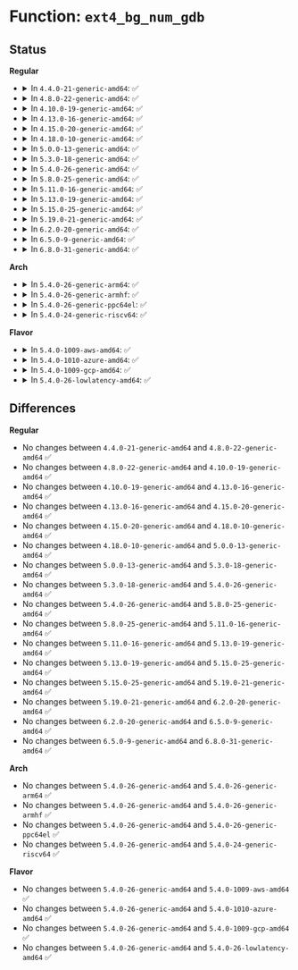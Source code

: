 # Function: <code>ext4_bg_num_gdb</code>

## Status
<b>Regular</b>
<ul>
<li>
<details>
<summary>In <code>4.4.0-21-generic-amd64</code>: ✅</summary>

```c
long unsigned int ext4_bg_num_gdb(struct super_block * sb, ext4_group_t group)
```

```json
{
  "name": "ext4_bg_num_gdb",
  "collision_type": "Unique Global",
  "inline_type": "No",
  "funcs": [
    {
      "addr": 18446744071581530320,
      "name": "ext4_bg_num_gdb",
      "external": true,
      "loc": "fs/ext4/balloc.c:802",
      "file": "fs/ext4/balloc.c",
      "inline": "seen, unknown",
      "caller_inline": [],
      "caller_func": [
        "fs/ext4/balloc.c:ext4_num_base_meta_clusters",
        "fs/ext4/balloc.c:ext4_num_base_meta_clusters",
        "fs/ext4/super.c:ext4_calculate_overhead",
        "fs/ext4/super.c:ext4_calculate_overhead",
        "fs/ext4/resize.c:ext4_group_overhead_blocks",
        "fs/ext4/resize.c:ext4_flex_group_add",
        "fs/ext4/resize.c:ext4_flex_group_add",
        "fs/ext4/block_validity.c:ext4_setup_system_zone"
      ]
    }
  ],
  "symbols": [
    {
      "addr": 18446744071581530320,
      "name": "ext4_bg_num_gdb",
      "section": ".text",
      "bind": "STB_GLOBAL",
      "size": 136
    }
  ]
}
```
</details>
</li>
<li>
<details>
<summary>In <code>4.8.0-22-generic-amd64</code>: ✅</summary>

```c
long unsigned int ext4_bg_num_gdb(struct super_block * sb, ext4_group_t group)
```

```json
{
  "name": "ext4_bg_num_gdb",
  "collision_type": "Unique Global",
  "inline_type": "No",
  "funcs": [
    {
      "addr": 18446744071581715968,
      "name": "ext4_bg_num_gdb",
      "external": true,
      "loc": "fs/ext4/balloc.c:808",
      "file": "fs/ext4/balloc.c",
      "inline": "seen, unknown",
      "caller_inline": [],
      "caller_func": [
        "fs/ext4/balloc.c:ext4_num_base_meta_clusters",
        "fs/ext4/balloc.c:ext4_num_base_meta_clusters",
        "fs/ext4/super.c:ext4_calculate_overhead",
        "fs/ext4/super.c:ext4_calculate_overhead",
        "fs/ext4/resize.c:ext4_flex_group_add",
        "fs/ext4/resize.c:ext4_flex_group_add",
        "fs/ext4/resize.c:ext4_group_overhead_blocks",
        "fs/ext4/block_validity.c:ext4_setup_system_zone"
      ]
    }
  ],
  "symbols": [
    {
      "addr": 18446744071581715968,
      "name": "ext4_bg_num_gdb",
      "section": ".text",
      "bind": "STB_GLOBAL",
      "size": 147
    }
  ]
}
```
</details>
</li>
<li>
<details>
<summary>In <code>4.10.0-19-generic-amd64</code>: ✅</summary>

```c
long unsigned int ext4_bg_num_gdb(struct super_block * sb, ext4_group_t group)
```

```json
{
  "name": "ext4_bg_num_gdb",
  "collision_type": "Unique Global",
  "inline_type": "No",
  "funcs": [
    {
      "addr": 18446744071581803600,
      "name": "ext4_bg_num_gdb",
      "external": true,
      "loc": "fs/ext4/balloc.c:808",
      "file": "fs/ext4/balloc.c",
      "inline": "seen, unknown",
      "caller_inline": [],
      "caller_func": [
        "fs/ext4/balloc.c:ext4_num_base_meta_clusters",
        "fs/ext4/balloc.c:ext4_num_base_meta_clusters",
        "fs/ext4/super.c:ext4_calculate_overhead",
        "fs/ext4/super.c:ext4_calculate_overhead",
        "fs/ext4/resize.c:ext4_flex_group_add",
        "fs/ext4/resize.c:ext4_flex_group_add",
        "fs/ext4/resize.c:ext4_group_overhead_blocks",
        "fs/ext4/block_validity.c:ext4_setup_system_zone"
      ]
    }
  ],
  "symbols": [
    {
      "addr": 18446744071581803600,
      "name": "ext4_bg_num_gdb",
      "section": ".text",
      "bind": "STB_GLOBAL",
      "size": 147
    }
  ]
}
```
</details>
</li>
<li>
<details>
<summary>In <code>4.13.0-16-generic-amd64</code>: ✅</summary>

```c
long unsigned int ext4_bg_num_gdb(struct super_block * sb, ext4_group_t group)
```

```json
{
  "name": "ext4_bg_num_gdb",
  "collision_type": "Unique Global",
  "inline_type": "No",
  "funcs": [
    {
      "addr": 18446744071581874912,
      "name": "ext4_bg_num_gdb",
      "external": true,
      "loc": "fs/ext4/balloc.c:808",
      "file": "fs/ext4/balloc.c",
      "inline": "seen, unknown",
      "caller_inline": [],
      "caller_func": [
        "fs/ext4/balloc.c:ext4_num_base_meta_clusters",
        "fs/ext4/balloc.c:ext4_num_base_meta_clusters",
        "fs/ext4/block_validity.c:ext4_setup_system_zone",
        "fs/ext4/fsmap.c:ext4_getfsmap_find_fixed_metadata",
        "fs/ext4/resize.c:ext4_flex_group_add",
        "fs/ext4/resize.c:ext4_add_new_descs",
        "fs/ext4/resize.c:ext4_group_overhead_blocks",
        "fs/ext4/super.c:ext4_calculate_overhead",
        "fs/ext4/super.c:ext4_calculate_overhead"
      ]
    }
  ],
  "symbols": [
    {
      "addr": 18446744071581874912,
      "name": "ext4_bg_num_gdb",
      "section": ".text",
      "bind": "STB_GLOBAL",
      "size": 143
    }
  ]
}
```
</details>
</li>
<li>
<details>
<summary>In <code>4.15.0-20-generic-amd64</code>: ✅</summary>

```c
long unsigned int ext4_bg_num_gdb(struct super_block * sb, ext4_group_t group)
```

```json
{
  "name": "ext4_bg_num_gdb",
  "collision_type": "Unique Global",
  "inline_type": "No",
  "funcs": [
    {
      "addr": 18446744071582024912,
      "name": "ext4_bg_num_gdb",
      "external": true,
      "loc": "fs/ext4/balloc.c:808",
      "file": "fs/ext4/balloc.c",
      "inline": "seen, unknown",
      "caller_inline": [],
      "caller_func": [
        "fs/ext4/balloc.c:ext4_num_base_meta_clusters",
        "fs/ext4/balloc.c:ext4_num_base_meta_clusters",
        "fs/ext4/block_validity.c:ext4_setup_system_zone",
        "fs/ext4/fsmap.c:ext4_getfsmap_find_fixed_metadata",
        "fs/ext4/resize.c:ext4_flex_group_add",
        "fs/ext4/resize.c:ext4_add_new_descs",
        "fs/ext4/resize.c:ext4_group_overhead_blocks",
        "fs/ext4/super.c:ext4_calculate_overhead",
        "fs/ext4/super.c:ext4_calculate_overhead"
      ]
    }
  ],
  "symbols": [
    {
      "addr": 18446744071582024912,
      "name": "ext4_bg_num_gdb",
      "section": ".text",
      "bind": "STB_GLOBAL",
      "size": 143
    }
  ]
}
```
</details>
</li>
<li>
<details>
<summary>In <code>4.18.0-10-generic-amd64</code>: ✅</summary>

```c
long unsigned int ext4_bg_num_gdb(struct super_block * sb, ext4_group_t group)
```

```json
{
  "name": "ext4_bg_num_gdb",
  "collision_type": "Unique Global",
  "inline_type": "No",
  "funcs": [
    {
      "addr": 18446744071582213088,
      "name": "ext4_bg_num_gdb",
      "external": true,
      "loc": "fs/ext4/balloc.c:817",
      "file": "fs/ext4/balloc.c",
      "inline": "seen, unknown",
      "caller_inline": [],
      "caller_func": [
        "fs/ext4/balloc.c:ext4_num_base_meta_clusters",
        "fs/ext4/balloc.c:ext4_num_base_meta_clusters",
        "fs/ext4/block_validity.c:ext4_setup_system_zone",
        "fs/ext4/fsmap.c:ext4_getfsmap_datadev",
        "fs/ext4/resize.c:ext4_flex_group_add",
        "fs/ext4/resize.c:ext4_add_new_descs",
        "fs/ext4/resize.c:ext4_group_overhead_blocks",
        "fs/ext4/super.c:ext4_fill_super",
        "fs/ext4/super.c:ext4_calculate_overhead",
        "fs/ext4/super.c:ext4_calculate_overhead"
      ]
    }
  ],
  "symbols": [
    {
      "addr": 18446744071582213088,
      "name": "ext4_bg_num_gdb",
      "section": ".text",
      "bind": "STB_GLOBAL",
      "size": 145
    }
  ]
}
```
</details>
</li>
<li>
<details>
<summary>In <code>5.0.0-13-generic-amd64</code>: ✅</summary>

```c
long unsigned int ext4_bg_num_gdb(struct super_block * sb, ext4_group_t group)
```

```json
{
  "name": "ext4_bg_num_gdb",
  "collision_type": "Unique Global",
  "inline_type": "No",
  "funcs": [
    {
      "addr": 18446744071582307936,
      "name": "ext4_bg_num_gdb",
      "external": true,
      "loc": "fs/ext4/balloc.c:817",
      "file": "fs/ext4/balloc.c",
      "inline": "seen, unknown",
      "caller_inline": [],
      "caller_func": [
        "fs/ext4/balloc.c:ext4_num_base_meta_clusters",
        "fs/ext4/balloc.c:ext4_num_base_meta_clusters",
        "fs/ext4/block_validity.c:ext4_setup_system_zone",
        "fs/ext4/fsmap.c:ext4_getfsmap_datadev",
        "fs/ext4/resize.c:ext4_flex_group_add",
        "fs/ext4/resize.c:ext4_add_new_descs",
        "fs/ext4/resize.c:ext4_group_overhead_blocks",
        "fs/ext4/super.c:ext4_fill_super",
        "fs/ext4/super.c:ext4_calculate_overhead",
        "fs/ext4/super.c:ext4_calculate_overhead"
      ]
    }
  ],
  "symbols": [
    {
      "addr": 18446744071582307936,
      "name": "ext4_bg_num_gdb",
      "section": ".text",
      "bind": "STB_GLOBAL",
      "size": 145
    }
  ]
}
```
</details>
</li>
<li>
<details>
<summary>In <code>5.3.0-18-generic-amd64</code>: ✅</summary>

```c
long unsigned int ext4_bg_num_gdb(struct super_block * sb, ext4_group_t group)
```

```json
{
  "name": "ext4_bg_num_gdb",
  "collision_type": "Unique Global",
  "inline_type": "No",
  "funcs": [
    {
      "addr": 18446744071582474288,
      "name": "ext4_bg_num_gdb",
      "external": true,
      "loc": "fs/ext4/balloc.c:817",
      "file": "fs/ext4/balloc.c",
      "inline": "seen, unknown",
      "caller_inline": [],
      "caller_func": [
        "fs/ext4/balloc.c:ext4_num_base_meta_clusters",
        "fs/ext4/balloc.c:ext4_num_base_meta_clusters",
        "fs/ext4/block_validity.c:ext4_setup_system_zone",
        "fs/ext4/fsmap.c:ext4_getfsmap_datadev",
        "fs/ext4/resize.c:ext4_add_new_descs",
        "fs/ext4/resize.c:setup_new_flex_group_blocks",
        "fs/ext4/resize.c:ext4_group_overhead_blocks",
        "fs/ext4/super.c:ext4_calculate_overhead",
        "fs/ext4/super.c:ext4_calculate_overhead",
        "fs/ext4/super.c:ext4_check_descriptors"
      ]
    }
  ],
  "symbols": [
    {
      "addr": 18446744071582474288,
      "name": "ext4_bg_num_gdb",
      "section": ".text",
      "bind": "STB_GLOBAL",
      "size": 153
    }
  ]
}
```
</details>
</li>
<li>
<details>
<summary>In <code>5.4.0-26-generic-amd64</code>: ✅</summary>

```c
long unsigned int ext4_bg_num_gdb(struct super_block * sb, ext4_group_t group)
```

```json
{
  "name": "ext4_bg_num_gdb",
  "collision_type": "Unique Global",
  "inline_type": "No",
  "funcs": [
    {
      "addr": 18446744071582573216,
      "name": "ext4_bg_num_gdb",
      "external": true,
      "loc": "fs/ext4/balloc.c:825",
      "file": "fs/ext4/balloc.c",
      "inline": "seen, unknown",
      "caller_inline": [],
      "caller_func": [
        "fs/ext4/balloc.c:ext4_num_base_meta_clusters",
        "fs/ext4/balloc.c:ext4_num_base_meta_clusters",
        "fs/ext4/block_validity.c:ext4_setup_system_zone",
        "fs/ext4/fsmap.c:ext4_getfsmap_datadev",
        "fs/ext4/resize.c:ext4_add_new_descs",
        "fs/ext4/resize.c:setup_new_flex_group_blocks",
        "fs/ext4/resize.c:ext4_group_overhead_blocks",
        "fs/ext4/super.c:ext4_calculate_overhead",
        "fs/ext4/super.c:ext4_calculate_overhead",
        "fs/ext4/super.c:ext4_check_descriptors"
      ]
    }
  ],
  "symbols": [
    {
      "addr": 18446744071582573216,
      "name": "ext4_bg_num_gdb",
      "section": ".text",
      "bind": "STB_GLOBAL",
      "size": 153
    }
  ]
}
```
</details>
</li>
<li>
<details>
<summary>In <code>5.8.0-25-generic-amd64</code>: ✅</summary>

```c
long unsigned int ext4_bg_num_gdb(struct super_block * sb, ext4_group_t group)
```

```json
{
  "name": "ext4_bg_num_gdb",
  "collision_type": "Unique Global",
  "inline_type": "No",
  "funcs": [
    {
      "addr": 18446744071582881728,
      "name": "ext4_bg_num_gdb",
      "external": true,
      "loc": "fs/ext4/balloc.c:827",
      "file": "fs/ext4/balloc.c",
      "inline": "seen, unknown",
      "caller_inline": [],
      "caller_func": [
        "fs/ext4/balloc.c:ext4_num_base_meta_clusters",
        "fs/ext4/balloc.c:ext4_num_base_meta_clusters",
        "fs/ext4/block_validity.c:ext4_setup_system_zone",
        "fs/ext4/fsmap.c:ext4_getfsmap_find_sb",
        "fs/ext4/resize.c:ext4_resize_fs",
        "fs/ext4/resize.c:ext4_setup_next_flex_gd",
        "fs/ext4/resize.c:ext4_add_new_descs",
        "fs/ext4/resize.c:setup_new_flex_group_blocks",
        "fs/ext4/resize.c:setup_new_flex_group_blocks",
        "fs/ext4/resize.c:ext4_alloc_group_tables",
        "fs/ext4/resize.c:ext4_alloc_group_tables",
        "fs/ext4/resize.c:verify_group_input",
        "fs/ext4/super.c:count_overhead",
        "fs/ext4/super.c:count_overhead",
        "fs/ext4/super.c:ext4_check_descriptors"
      ]
    }
  ],
  "symbols": [
    {
      "addr": 18446744071582881728,
      "name": "ext4_bg_num_gdb",
      "section": ".text",
      "bind": "STB_GLOBAL",
      "size": 158
    }
  ]
}
```
</details>
</li>
<li>
<details>
<summary>In <code>5.11.0-16-generic-amd64</code>: ✅</summary>

```c
long unsigned int ext4_bg_num_gdb(struct super_block * sb, ext4_group_t group)
```

```json
{
  "name": "ext4_bg_num_gdb",
  "collision_type": "Unique Global",
  "inline_type": "No",
  "funcs": [
    {
      "addr": 18446744071582954608,
      "name": "ext4_bg_num_gdb",
      "external": true,
      "loc": "fs/ext4/balloc.c:853",
      "file": "fs/ext4/balloc.c",
      "inline": "seen, unknown",
      "caller_inline": [],
      "caller_func": [
        "fs/ext4/balloc.c:ext4_num_base_meta_clusters",
        "fs/ext4/balloc.c:ext4_num_base_meta_clusters",
        "fs/ext4/block_validity.c:ext4_setup_system_zone",
        "fs/ext4/fsmap.c:ext4_getfsmap_find_sb",
        "fs/ext4/resize.c:ext4_resize_fs",
        "fs/ext4/resize.c:ext4_setup_next_flex_gd",
        "fs/ext4/resize.c:ext4_add_new_descs",
        "fs/ext4/resize.c:setup_new_flex_group_blocks",
        "fs/ext4/resize.c:setup_new_flex_group_blocks",
        "fs/ext4/resize.c:ext4_alloc_group_tables",
        "fs/ext4/resize.c:ext4_alloc_group_tables",
        "fs/ext4/resize.c:verify_group_input",
        "fs/ext4/super.c:count_overhead",
        "fs/ext4/super.c:count_overhead",
        "fs/ext4/super.c:ext4_check_descriptors"
      ]
    }
  ],
  "symbols": [
    {
      "addr": 18446744071582954608,
      "name": "ext4_bg_num_gdb",
      "section": ".text",
      "bind": "STB_GLOBAL",
      "size": 158
    }
  ]
}
```
</details>
</li>
<li>
<details>
<summary>In <code>5.13.0-19-generic-amd64</code>: ✅</summary>

```c
long unsigned int ext4_bg_num_gdb(struct super_block * sb, ext4_group_t group)
```

```json
{
  "name": "ext4_bg_num_gdb",
  "collision_type": "Unique Global",
  "inline_type": "No",
  "funcs": [
    {
      "addr": 18446744071582980528,
      "name": "ext4_bg_num_gdb",
      "external": true,
      "loc": "fs/ext4/balloc.c:853",
      "file": "fs/ext4/balloc.c",
      "inline": "seen, unknown",
      "caller_inline": [],
      "caller_func": [
        "fs/ext4/balloc.c:ext4_num_base_meta_clusters",
        "fs/ext4/balloc.c:ext4_num_base_meta_clusters",
        "fs/ext4/block_validity.c:ext4_setup_system_zone",
        "fs/ext4/fsmap.c:ext4_getfsmap_find_fixed_metadata",
        "fs/ext4/resize.c:ext4_resize_fs",
        "fs/ext4/resize.c:ext4_setup_next_flex_gd",
        "fs/ext4/resize.c:ext4_flex_group_add",
        "fs/ext4/resize.c:setup_new_flex_group_blocks",
        "fs/ext4/resize.c:setup_new_flex_group_blocks",
        "fs/ext4/resize.c:ext4_alloc_group_tables",
        "fs/ext4/resize.c:ext4_alloc_group_tables",
        "fs/ext4/resize.c:verify_group_input",
        "fs/ext4/super.c:count_overhead",
        "fs/ext4/super.c:count_overhead",
        "fs/ext4/super.c:ext4_check_descriptors"
      ]
    }
  ],
  "symbols": [
    {
      "addr": 18446744071582980528,
      "name": "ext4_bg_num_gdb",
      "section": ".text",
      "bind": "STB_GLOBAL",
      "size": 158
    }
  ]
}
```
</details>
</li>
<li>
<details>
<summary>In <code>5.15.0-25-generic-amd64</code>: ✅</summary>

```c
long unsigned int ext4_bg_num_gdb(struct super_block * sb, ext4_group_t group)
```

```json
{
  "name": "ext4_bg_num_gdb",
  "collision_type": "Unique Global",
  "inline_type": "No",
  "funcs": [
    {
      "addr": 18446744071583316480,
      "name": "ext4_bg_num_gdb",
      "external": true,
      "loc": "fs/ext4/balloc.c:859",
      "file": "fs/ext4/balloc.c",
      "inline": "seen, unknown",
      "caller_inline": [],
      "caller_func": [
        "fs/ext4/balloc.c:ext4_num_base_meta_clusters",
        "fs/ext4/balloc.c:ext4_num_base_meta_clusters",
        "fs/ext4/block_validity.c:ext4_setup_system_zone",
        "fs/ext4/fsmap.c:ext4_getfsmap_find_fixed_metadata",
        "fs/ext4/resize.c:ext4_resize_fs",
        "fs/ext4/resize.c:ext4_setup_next_flex_gd",
        "fs/ext4/resize.c:ext4_flex_group_add",
        "fs/ext4/resize.c:setup_new_flex_group_blocks",
        "fs/ext4/resize.c:setup_new_flex_group_blocks",
        "fs/ext4/resize.c:ext4_alloc_group_tables",
        "fs/ext4/resize.c:ext4_alloc_group_tables",
        "fs/ext4/resize.c:verify_group_input",
        "fs/ext4/super.c:count_overhead",
        "fs/ext4/super.c:count_overhead",
        "fs/ext4/super.c:ext4_check_descriptors"
      ]
    }
  ],
  "symbols": [
    {
      "addr": 18446744071583316480,
      "name": "ext4_bg_num_gdb",
      "section": ".text",
      "bind": "STB_GLOBAL",
      "size": 158
    }
  ]
}
```
</details>
</li>
<li>
<details>
<summary>In <code>5.19.0-21-generic-amd64</code>: ✅</summary>

```c
long unsigned int ext4_bg_num_gdb(struct super_block * sb, ext4_group_t group)
```

```json
{
  "name": "ext4_bg_num_gdb",
  "collision_type": "Unique Global",
  "inline_type": "No",
  "funcs": [
    {
      "addr": 18446744071583824032,
      "name": "ext4_bg_num_gdb",
      "external": true,
      "loc": "fs/ext4/balloc.c:860",
      "file": "fs/ext4/balloc.c",
      "inline": "seen, unknown",
      "caller_inline": [],
      "caller_func": [
        "fs/ext4/balloc.c:ext4_num_base_meta_clusters",
        "fs/ext4/balloc.c:ext4_num_base_meta_clusters",
        "fs/ext4/block_validity.c:ext4_setup_system_zone",
        "fs/ext4/fsmap.c:ext4_getfsmap_find_fixed_metadata",
        "fs/ext4/resize.c:ext4_resize_fs",
        "fs/ext4/resize.c:ext4_setup_next_flex_gd",
        "fs/ext4/resize.c:ext4_flex_group_add",
        "fs/ext4/resize.c:setup_new_flex_group_blocks",
        "fs/ext4/resize.c:setup_new_flex_group_blocks",
        "fs/ext4/resize.c:ext4_alloc_group_tables",
        "fs/ext4/resize.c:ext4_alloc_group_tables",
        "fs/ext4/resize.c:verify_group_input",
        "fs/ext4/super.c:count_overhead",
        "fs/ext4/super.c:count_overhead",
        "fs/ext4/super.c:ext4_check_descriptors"
      ]
    }
  ],
  "symbols": [
    {
      "addr": 18446744071583824032,
      "name": "ext4_bg_num_gdb",
      "section": ".text",
      "bind": "STB_GLOBAL",
      "size": 200
    }
  ]
}
```
</details>
</li>
<li>
<details>
<summary>In <code>6.2.0-20-generic-amd64</code>: ✅</summary>

```c
long unsigned int ext4_bg_num_gdb(struct super_block * sb, ext4_group_t group)
```

```json
{
  "name": "ext4_bg_num_gdb",
  "collision_type": "Unique Global",
  "inline_type": "No",
  "funcs": [
    {
      "addr": 18446744071584446528,
      "name": "ext4_bg_num_gdb",
      "external": true,
      "loc": "fs/ext4/balloc.c:860",
      "file": "fs/ext4/balloc.c",
      "inline": "seen, unknown",
      "caller_inline": [],
      "caller_func": [
        "fs/ext4/balloc.c:ext4_num_base_meta_clusters",
        "fs/ext4/balloc.c:ext4_num_base_meta_clusters",
        "fs/ext4/block_validity.c:ext4_setup_system_zone",
        "fs/ext4/fsmap.c:ext4_getfsmap_find_fixed_metadata",
        "fs/ext4/resize.c:ext4_resize_fs",
        "fs/ext4/resize.c:ext4_setup_next_flex_gd",
        "fs/ext4/resize.c:ext4_flex_group_add",
        "fs/ext4/resize.c:setup_new_flex_group_blocks",
        "fs/ext4/resize.c:setup_new_flex_group_blocks",
        "fs/ext4/resize.c:ext4_alloc_group_tables",
        "fs/ext4/resize.c:ext4_alloc_group_tables",
        "fs/ext4/resize.c:verify_group_input",
        "fs/ext4/super.c:count_overhead",
        "fs/ext4/super.c:count_overhead",
        "fs/ext4/super.c:ext4_check_descriptors"
      ]
    }
  ],
  "symbols": [
    {
      "addr": 18446744071584446528,
      "name": "ext4_bg_num_gdb",
      "section": ".text",
      "bind": "STB_GLOBAL",
      "size": 200
    }
  ]
}
```
</details>
</li>
<li>
<details>
<summary>In <code>6.5.0-9-generic-amd64</code>: ✅</summary>

```c
long unsigned int ext4_bg_num_gdb(struct super_block * sb, ext4_group_t group)
```

```json
{
  "name": "ext4_bg_num_gdb",
  "collision_type": "Unique Global",
  "inline_type": "No",
  "funcs": [
    {
      "addr": 18446744071584678064,
      "name": "ext4_bg_num_gdb",
      "external": true,
      "loc": "fs/ext4/balloc.c:902",
      "file": "fs/ext4/balloc.c",
      "inline": "seen, unknown",
      "caller_inline": [],
      "caller_func": [
        "fs/ext4/block_validity.c:ext4_setup_system_zone",
        "fs/ext4/fsmap.c:ext4_getfsmap_find_fixed_metadata",
        "fs/ext4/resize.c:ext4_resize_fs",
        "fs/ext4/resize.c:ext4_setup_next_flex_gd",
        "fs/ext4/resize.c:ext4_flex_group_add",
        "fs/ext4/resize.c:setup_new_flex_group_blocks",
        "fs/ext4/resize.c:setup_new_flex_group_blocks",
        "fs/ext4/resize.c:ext4_alloc_group_tables",
        "fs/ext4/resize.c:ext4_alloc_group_tables",
        "fs/ext4/resize.c:verify_group_input",
        "fs/ext4/super.c:count_overhead",
        "fs/ext4/super.c:count_overhead",
        "fs/ext4/super.c:ext4_check_descriptors"
      ]
    }
  ],
  "symbols": [
    {
      "addr": 18446744071584678064,
      "name": "ext4_bg_num_gdb",
      "section": ".text",
      "bind": "STB_GLOBAL",
      "size": 200
    }
  ]
}
```
</details>
</li>
<li>
<details>
<summary>In <code>6.8.0-31-generic-amd64</code>: ✅</summary>

```c
long unsigned int ext4_bg_num_gdb(struct super_block * sb, ext4_group_t group)
```

```json
{
  "name": "ext4_bg_num_gdb",
  "collision_type": "Unique Global",
  "inline_type": "No",
  "funcs": [
    {
      "addr": 18446744071584908144,
      "name": "ext4_bg_num_gdb",
      "external": true,
      "loc": "fs/ext4/balloc.c:910",
      "file": "fs/ext4/balloc.c",
      "inline": "seen, unknown",
      "caller_inline": [],
      "caller_func": [
        "fs/ext4/fsmap.c:ext4_getfsmap_find_fixed_metadata",
        "fs/ext4/resize.c:ext4_resize_fs",
        "fs/ext4/resize.c:ext4_setup_next_flex_gd",
        "fs/ext4/resize.c:ext4_flex_group_add",
        "fs/ext4/resize.c:setup_new_flex_group_blocks",
        "fs/ext4/resize.c:setup_new_flex_group_blocks",
        "fs/ext4/resize.c:ext4_alloc_group_tables",
        "fs/ext4/resize.c:ext4_alloc_group_tables",
        "fs/ext4/resize.c:verify_group_input",
        "fs/ext4/super.c:count_overhead",
        "fs/ext4/super.c:count_overhead",
        "fs/ext4/super.c:ext4_check_descriptors"
      ]
    }
  ],
  "symbols": [
    {
      "addr": 18446744071584908144,
      "name": "ext4_bg_num_gdb",
      "section": ".text",
      "bind": "STB_GLOBAL",
      "size": 200
    }
  ]
}
```
</details>
</li>
</ul>
<b>Arch</b>
<ul>
<li>
<details>
<summary>In <code>5.4.0-26-generic-arm64</code>: ✅</summary>

```c
long unsigned int ext4_bg_num_gdb(struct super_block * sb, ext4_group_t group)
```

```json
{
  "name": "ext4_bg_num_gdb",
  "collision_type": "Unique Global",
  "inline_type": "No",
  "funcs": [
    {
      "addr": 18446603336494220408,
      "name": "ext4_bg_num_gdb",
      "external": true,
      "loc": "fs/ext4/balloc.c:825",
      "file": "fs/ext4/balloc.c",
      "inline": "seen, unknown",
      "caller_inline": [],
      "caller_func": [
        "fs/ext4/balloc.c:ext4_num_base_meta_clusters",
        "fs/ext4/balloc.c:ext4_num_base_meta_clusters",
        "fs/ext4/block_validity.c:ext4_setup_system_zone",
        "fs/ext4/fsmap.c:ext4_getfsmap_datadev",
        "fs/ext4/resize.c:ext4_add_new_descs",
        "fs/ext4/resize.c:setup_new_flex_group_blocks",
        "fs/ext4/resize.c:ext4_group_overhead_blocks",
        "fs/ext4/super.c:ext4_calculate_overhead",
        "fs/ext4/super.c:ext4_calculate_overhead",
        "fs/ext4/super.c:ext4_check_descriptors"
      ]
    }
  ],
  "symbols": [
    {
      "addr": 18446603336494220408,
      "name": "ext4_bg_num_gdb",
      "section": ".text",
      "bind": "STB_GLOBAL",
      "size": 216
    }
  ]
}
```
</details>
</li>
<li>
<details>
<summary>In <code>5.4.0-26-generic-armhf</code>: ✅</summary>

```c
long unsigned int ext4_bg_num_gdb(struct super_block * sb, ext4_group_t group)
```

```json
{
  "name": "ext4_bg_num_gdb",
  "collision_type": "Unique Global",
  "inline_type": "No",
  "funcs": [
    {
      "addr": 3227651220,
      "name": "ext4_bg_num_gdb",
      "external": true,
      "loc": "fs/ext4/balloc.c:825",
      "file": "fs/ext4/balloc.c",
      "inline": "seen, unknown",
      "caller_inline": [],
      "caller_func": [
        "fs/ext4/balloc.c:ext4_num_base_meta_clusters",
        "fs/ext4/balloc.c:ext4_num_base_meta_clusters",
        "fs/ext4/block_validity.c:ext4_setup_system_zone",
        "fs/ext4/fsmap.c:ext4_getfsmap_find_fixed_metadata",
        "fs/ext4/resize.c:ext4_add_new_descs",
        "fs/ext4/resize.c:setup_new_flex_group_blocks",
        "fs/ext4/resize.c:ext4_group_overhead_blocks",
        "fs/ext4/super.c:ext4_calculate_overhead",
        "fs/ext4/super.c:ext4_calculate_overhead",
        "fs/ext4/super.c:ext4_check_descriptors"
      ]
    }
  ],
  "symbols": [
    {
      "addr": 3227651220,
      "name": "ext4_bg_num_gdb",
      "section": ".text",
      "bind": "STB_GLOBAL",
      "size": 180
    }
  ]
}
```
</details>
</li>
<li>
<details>
<summary>In <code>5.4.0-26-generic-ppc64el</code>: ✅</summary>

```c
long unsigned int ext4_bg_num_gdb(struct super_block * sb, ext4_group_t group)
```

```json
{
  "name": "ext4_bg_num_gdb",
  "collision_type": "Unique Global",
  "inline_type": "No",
  "funcs": [
    {
      "addr": 13835058055287916832,
      "name": "ext4_bg_num_gdb",
      "external": true,
      "loc": "fs/ext4/balloc.c:825",
      "file": "fs/ext4/balloc.c",
      "inline": "seen, unknown",
      "caller_inline": [],
      "caller_func": [
        "fs/ext4/balloc.c:ext4_num_base_meta_clusters",
        "fs/ext4/balloc.c:ext4_num_base_meta_clusters",
        "fs/ext4/block_validity.c:ext4_setup_system_zone",
        "fs/ext4/fsmap.c:ext4_getfsmap_datadev",
        "fs/ext4/resize.c:ext4_flex_group_add",
        "fs/ext4/resize.c:setup_new_flex_group_blocks",
        "fs/ext4/resize.c:ext4_group_overhead_blocks",
        "fs/ext4/super.c:ext4_calculate_overhead",
        "fs/ext4/super.c:ext4_calculate_overhead",
        "fs/ext4/super.c:ext4_check_descriptors"
      ]
    }
  ],
  "symbols": [
    {
      "addr": 13835058055287916832,
      "name": "ext4_bg_num_gdb",
      "section": ".text",
      "bind": "STB_GLOBAL",
      "size": 272
    }
  ]
}
```
</details>
</li>
<li>
<details>
<summary>In <code>5.4.0-24-generic-riscv64</code>: ✅</summary>

```c
long unsigned int ext4_bg_num_gdb(struct super_block * sb, ext4_group_t group)
```

```json
{
  "name": "ext4_bg_num_gdb",
  "collision_type": "Unique Global",
  "inline_type": "No",
  "funcs": [
    {
      "addr": 18446743936273676842,
      "name": "ext4_bg_num_gdb",
      "external": true,
      "loc": "fs/ext4/balloc.c:825",
      "file": "fs/ext4/balloc.c",
      "inline": "seen, unknown",
      "caller_inline": [],
      "caller_func": [
        "fs/ext4/balloc.c:ext4_num_base_meta_clusters",
        "fs/ext4/balloc.c:ext4_num_base_meta_clusters",
        "fs/ext4/block_validity.c:ext4_setup_system_zone",
        "fs/ext4/fsmap.c:ext4_getfsmap_datadev",
        "fs/ext4/resize.c:ext4_flex_group_add",
        "fs/ext4/resize.c:setup_new_flex_group_blocks",
        "fs/ext4/resize.c:ext4_group_overhead_blocks",
        "fs/ext4/super.c:ext4_calculate_overhead",
        "fs/ext4/super.c:ext4_calculate_overhead",
        "fs/ext4/super.c:ext4_check_descriptors"
      ]
    }
  ],
  "symbols": [
    {
      "addr": 18446743936273676842,
      "name": "ext4_bg_num_gdb",
      "section": ".text",
      "bind": "STB_GLOBAL",
      "size": 162
    }
  ]
}
```
</details>
</li>
</ul>
<b>Flavor</b>
<ul>
<li>
<details>
<summary>In <code>5.4.0-1009-aws-amd64</code>: ✅</summary>

```c
long unsigned int ext4_bg_num_gdb(struct super_block * sb, ext4_group_t group)
```

```json
{
  "name": "ext4_bg_num_gdb",
  "collision_type": "Unique Global",
  "inline_type": "No",
  "funcs": [
    {
      "addr": 18446744071582541952,
      "name": "ext4_bg_num_gdb",
      "external": true,
      "loc": "fs/ext4/balloc.c:825",
      "file": "fs/ext4/balloc.c",
      "inline": "seen, unknown",
      "caller_inline": [],
      "caller_func": [
        "fs/ext4/balloc.c:ext4_num_base_meta_clusters",
        "fs/ext4/balloc.c:ext4_num_base_meta_clusters",
        "fs/ext4/block_validity.c:ext4_setup_system_zone",
        "fs/ext4/fsmap.c:ext4_getfsmap_datadev",
        "fs/ext4/resize.c:ext4_add_new_descs",
        "fs/ext4/resize.c:setup_new_flex_group_blocks",
        "fs/ext4/resize.c:ext4_group_overhead_blocks",
        "fs/ext4/super.c:ext4_calculate_overhead",
        "fs/ext4/super.c:ext4_calculate_overhead",
        "fs/ext4/super.c:ext4_check_descriptors"
      ]
    }
  ],
  "symbols": [
    {
      "addr": 18446744071582541952,
      "name": "ext4_bg_num_gdb",
      "section": ".text",
      "bind": "STB_GLOBAL",
      "size": 153
    }
  ]
}
```
</details>
</li>
<li>
<details>
<summary>In <code>5.4.0-1010-azure-amd64</code>: ✅</summary>

```c
long unsigned int ext4_bg_num_gdb(struct super_block * sb, ext4_group_t group)
```

```json
{
  "name": "ext4_bg_num_gdb",
  "collision_type": "Unique Global",
  "inline_type": "No",
  "funcs": [
    {
      "addr": 18446744071582479120,
      "name": "ext4_bg_num_gdb",
      "external": true,
      "loc": "fs/ext4/balloc.c:825",
      "file": "fs/ext4/balloc.c",
      "inline": "seen, unknown",
      "caller_inline": [],
      "caller_func": [
        "fs/ext4/balloc.c:ext4_num_base_meta_clusters",
        "fs/ext4/balloc.c:ext4_num_base_meta_clusters",
        "fs/ext4/block_validity.c:ext4_setup_system_zone",
        "fs/ext4/fsmap.c:ext4_getfsmap_datadev",
        "fs/ext4/resize.c:ext4_add_new_descs",
        "fs/ext4/resize.c:setup_new_flex_group_blocks",
        "fs/ext4/resize.c:ext4_group_overhead_blocks",
        "fs/ext4/super.c:ext4_calculate_overhead",
        "fs/ext4/super.c:ext4_calculate_overhead",
        "fs/ext4/super.c:ext4_check_descriptors"
      ]
    }
  ],
  "symbols": [
    {
      "addr": 18446744071582479120,
      "name": "ext4_bg_num_gdb",
      "section": ".text",
      "bind": "STB_GLOBAL",
      "size": 153
    }
  ]
}
```
</details>
</li>
<li>
<details>
<summary>In <code>5.4.0-1009-gcp-amd64</code>: ✅</summary>

```c
long unsigned int ext4_bg_num_gdb(struct super_block * sb, ext4_group_t group)
```

```json
{
  "name": "ext4_bg_num_gdb",
  "collision_type": "Unique Global",
  "inline_type": "No",
  "funcs": [
    {
      "addr": 18446744071582532432,
      "name": "ext4_bg_num_gdb",
      "external": true,
      "loc": "fs/ext4/balloc.c:825",
      "file": "fs/ext4/balloc.c",
      "inline": "seen, unknown",
      "caller_inline": [],
      "caller_func": [
        "fs/ext4/balloc.c:ext4_num_base_meta_clusters",
        "fs/ext4/balloc.c:ext4_num_base_meta_clusters",
        "fs/ext4/block_validity.c:ext4_setup_system_zone",
        "fs/ext4/fsmap.c:ext4_getfsmap_datadev",
        "fs/ext4/resize.c:ext4_add_new_descs",
        "fs/ext4/resize.c:setup_new_flex_group_blocks",
        "fs/ext4/resize.c:ext4_group_overhead_blocks",
        "fs/ext4/super.c:ext4_calculate_overhead",
        "fs/ext4/super.c:ext4_calculate_overhead",
        "fs/ext4/super.c:ext4_check_descriptors"
      ]
    }
  ],
  "symbols": [
    {
      "addr": 18446744071582532432,
      "name": "ext4_bg_num_gdb",
      "section": ".text",
      "bind": "STB_GLOBAL",
      "size": 153
    }
  ]
}
```
</details>
</li>
<li>
<details>
<summary>In <code>5.4.0-26-lowlatency-amd64</code>: ✅</summary>

```c
long unsigned int ext4_bg_num_gdb(struct super_block * sb, ext4_group_t group)
```

```json
{
  "name": "ext4_bg_num_gdb",
  "collision_type": "Unique Global",
  "inline_type": "No",
  "funcs": [
    {
      "addr": 18446744071582613200,
      "name": "ext4_bg_num_gdb",
      "external": true,
      "loc": "fs/ext4/balloc.c:825",
      "file": "fs/ext4/balloc.c",
      "inline": "seen, unknown",
      "caller_inline": [],
      "caller_func": [
        "fs/ext4/balloc.c:ext4_num_base_meta_clusters",
        "fs/ext4/balloc.c:ext4_num_base_meta_clusters",
        "fs/ext4/block_validity.c:ext4_setup_system_zone",
        "fs/ext4/fsmap.c:ext4_getfsmap_datadev",
        "fs/ext4/resize.c:ext4_add_new_descs",
        "fs/ext4/resize.c:setup_new_flex_group_blocks",
        "fs/ext4/resize.c:ext4_group_overhead_blocks",
        "fs/ext4/super.c:ext4_calculate_overhead",
        "fs/ext4/super.c:ext4_calculate_overhead",
        "fs/ext4/super.c:ext4_check_descriptors"
      ]
    }
  ],
  "symbols": [
    {
      "addr": 18446744071582613200,
      "name": "ext4_bg_num_gdb",
      "section": ".text",
      "bind": "STB_GLOBAL",
      "size": 153
    }
  ]
}
```
</details>
</li>
</ul>

## Differences
<b>Regular</b>
<ul>
<li>
No changes between <code>4.4.0-21-generic-amd64</code> and <code>4.8.0-22-generic-amd64</code> ✅
</li>
<li>
No changes between <code>4.8.0-22-generic-amd64</code> and <code>4.10.0-19-generic-amd64</code> ✅
</li>
<li>
No changes between <code>4.10.0-19-generic-amd64</code> and <code>4.13.0-16-generic-amd64</code> ✅
</li>
<li>
No changes between <code>4.13.0-16-generic-amd64</code> and <code>4.15.0-20-generic-amd64</code> ✅
</li>
<li>
No changes between <code>4.15.0-20-generic-amd64</code> and <code>4.18.0-10-generic-amd64</code> ✅
</li>
<li>
No changes between <code>4.18.0-10-generic-amd64</code> and <code>5.0.0-13-generic-amd64</code> ✅
</li>
<li>
No changes between <code>5.0.0-13-generic-amd64</code> and <code>5.3.0-18-generic-amd64</code> ✅
</li>
<li>
No changes between <code>5.3.0-18-generic-amd64</code> and <code>5.4.0-26-generic-amd64</code> ✅
</li>
<li>
No changes between <code>5.4.0-26-generic-amd64</code> and <code>5.8.0-25-generic-amd64</code> ✅
</li>
<li>
No changes between <code>5.8.0-25-generic-amd64</code> and <code>5.11.0-16-generic-amd64</code> ✅
</li>
<li>
No changes between <code>5.11.0-16-generic-amd64</code> and <code>5.13.0-19-generic-amd64</code> ✅
</li>
<li>
No changes between <code>5.13.0-19-generic-amd64</code> and <code>5.15.0-25-generic-amd64</code> ✅
</li>
<li>
No changes between <code>5.15.0-25-generic-amd64</code> and <code>5.19.0-21-generic-amd64</code> ✅
</li>
<li>
No changes between <code>5.19.0-21-generic-amd64</code> and <code>6.2.0-20-generic-amd64</code> ✅
</li>
<li>
No changes between <code>6.2.0-20-generic-amd64</code> and <code>6.5.0-9-generic-amd64</code> ✅
</li>
<li>
No changes between <code>6.5.0-9-generic-amd64</code> and <code>6.8.0-31-generic-amd64</code> ✅
</li>
</ul>
<b>Arch</b>
<ul>
<li>
No changes between <code>5.4.0-26-generic-amd64</code> and <code>5.4.0-26-generic-arm64</code> ✅
</li>
<li>
No changes between <code>5.4.0-26-generic-amd64</code> and <code>5.4.0-26-generic-armhf</code> ✅
</li>
<li>
No changes between <code>5.4.0-26-generic-amd64</code> and <code>5.4.0-26-generic-ppc64el</code> ✅
</li>
<li>
No changes between <code>5.4.0-26-generic-amd64</code> and <code>5.4.0-24-generic-riscv64</code> ✅
</li>
</ul>
<b>Flavor</b>
<ul>
<li>
No changes between <code>5.4.0-26-generic-amd64</code> and <code>5.4.0-1009-aws-amd64</code> ✅
</li>
<li>
No changes between <code>5.4.0-26-generic-amd64</code> and <code>5.4.0-1010-azure-amd64</code> ✅
</li>
<li>
No changes between <code>5.4.0-26-generic-amd64</code> and <code>5.4.0-1009-gcp-amd64</code> ✅
</li>
<li>
No changes between <code>5.4.0-26-generic-amd64</code> and <code>5.4.0-26-lowlatency-amd64</code> ✅
</li>
</ul>
